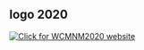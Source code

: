## logo 2020

<a href="https://www.me.iitb.ac.in/~wcmnm/" title="WCMNM2020"><img src="/4m-association/assets/images/files/Logo WCMNM2020_2.jpg" title="Click for WCMNM2020 website"/></a>